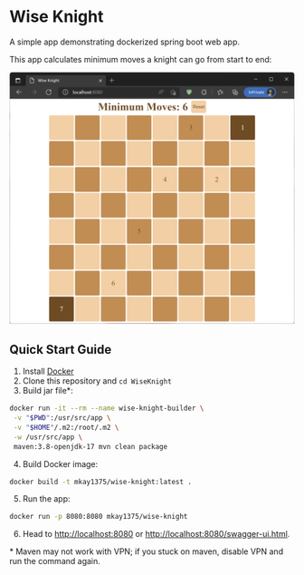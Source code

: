 # Wise Knight

A simple app demonstrating dockerized spring boot web app.

This app calculates minimum moves a knight can go from start to end:

![Wise Knight Screen](screen.png)

## Quick Start Guide

1. Install [Docker](https://docs.docker.com/engine/install/)
2. Clone this repository and `cd WiseKnight`
3. Build jar file*:
```bash
docker run -it --rm --name wise-knight-builder \
 -v "$PWD":/usr/src/app \
 -v "$HOME"/.m2:/root/.m2 \
 -w /usr/src/app \
 maven:3.8-openjdk-17 mvn clean package
```
4. Build Docker image:
```bash
docker build -t mkay1375/wise-knight:latest .
```
5. Run the app:
```bash
docker run -p 8080:8080 mkay1375/wise-knight
```
6. Head to [http://localhost:8080](http://localhost:8080) or [http://localhost:8080/swagger-ui.html](http://localhost:8080/swagger-ui.html).

\* Maven may not work with VPN; if you stuck on maven, disable VPN and run the command again.